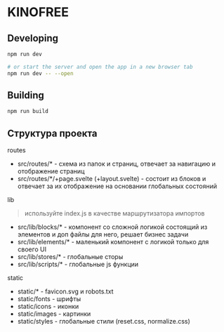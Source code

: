 # KINOFREE

## Developing

```bash
npm run dev

# or start the server and open the app in a new browser tab
npm run dev -- --open
```

## Building

```bash
npm run build
```

## Структура проекта

routes

- src/routes/\* - схема из папок и страниц, отвечает за навигацию и отображение страниц
- src/routes/\*/+page.svelte (+layout.svelte) - состоит из блоков и отвечает за их отображение на основании глобальных состояний

lib

> используйте index.js в качестве маршрутизатора импортов

- src/lib/blocks/\* - компонент со сложной логикой состоящий из элементов и доп файлы для него, решает бизнес задачи
- src/lib/elements/\* - маленький компонент с логикой только для своего UI
- src/lib/stores/\* - глобальные сторы
- src/lib/scripts/\* - глобальные js функции

static

- static/\* - favicon.svg и robots.txt
- static/fonts - шрифты
- static/icons - иконки
- static/images - картинки
- static/styles - глобальные стили (reset.css, normalize.css)
